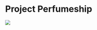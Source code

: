 # Project Perfumeship
[![](https://blog.naver.com/PostView.naver?blogId=angle_girl&Redirect=View&logNo=222540438034&categoryNo=45&isAfterWrite=true&isMrblogPost=false&isHappyBeanLeverage=true&contentLength=87887#)](http://itwillbs14.cafe24.com/PERFUMESHIP/ "PERFUMESHIP으로 이동")
